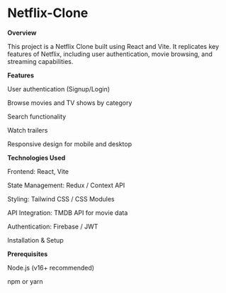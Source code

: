 # Netflix-Clone

**Overview**

This project is a Netflix Clone built using React and Vite. It replicates key features of Netflix, including user authentication, movie browsing, and streaming capabilities.

**Features**

User authentication (Signup/Login)

Browse movies and TV shows by category

Search functionality

Watch trailers

Responsive design for mobile and desktop

**Technologies Used**

Frontend: React, Vite

State Management: Redux / Context API

Styling: Tailwind CSS / CSS Modules

API Integration: TMDB API for movie data

Authentication: Firebase / JWT

Installation & Setup

**Prerequisites**

Node.js (v16+ recommended)

npm or yarn
